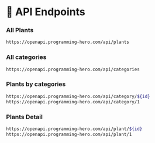 # 🔗 API Endpoints
### All Plants
```bash
https://openapi.programming-hero.com/api/plants
```
### All categories
```bash
https://openapi.programming-hero.com/api/categories
```
### Plants by categories
```bash
https://openapi.programming-hero.com/api/category/${id}
https://openapi.programming-hero.com/api/category/1
```
### Plants Detail
```bash
https://openapi.programming-hero.com/api/plant/${id}
https://openapi.programming-hero.com/api/plant/1
```
